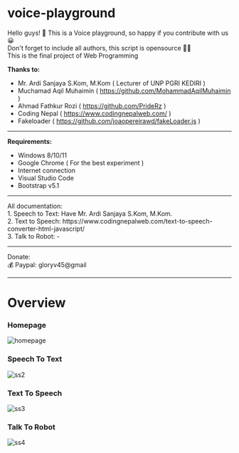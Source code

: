 # voice-playground
Hello guys! 👋
This is a Voice playground, so happy if you contribute with us 😀 <br>
Don't forget to include all authors, this script is opensource 👌🏽 <br>
This is the final project of Web Programming

<b>Thanks to: </b>
- Mr. Ardi Sanjaya S.Kom, M.Kom ( Lecturer of UNP PGRI KEDIRI )
- Muchamad Aqil Muhaimin ( https://github.com/MohammadAqilMuhaimin )
- Ahmad Fathkur Rozi ( https://github.com/PrideRz )
- Coding Nepal ( https://www.codingnepalweb.com/ )
- Fakeloader ( https://github.com/joaopereirawd/fakeLoader.js )

<hr>

<b>Requirements:</b>
- Windows 8/10/11
- Google Chrome ( For the best experiment )
- Internet connection
- Visual Studio Code
- Bootstrap v5.1

<hr>
All documentation: <br>
1. Speech to Text:  Have Mr. Ardi Sanjaya S.Kom, M.Kom. <br>
2. Text to Speech: https://www.codingnepalweb.com/text-to-speech-converter-html-javascript/ <br>
3. Talk to Robot: - <br>

<hr>
Donate: <br>
💰 Paypal: gloryv45@gmail
<hr>
<h1>Overview</h1>
<h3>Homepage</h3>

![homepage](https://user-images.githubusercontent.com/39859740/177284834-0eb39a36-9057-48f8-a40d-22e21f0b026d.jpg)

<h3>Speech To Text</h3>

![ss2](https://user-images.githubusercontent.com/39859740/177288323-06a94b3f-0fac-42a4-9c6f-7e2aeafd4867.jpg)

<h3>Text To Speech</h3>

![ss3](https://user-images.githubusercontent.com/39859740/177289663-240abc7b-102a-4203-9926-d3e1fe496cd5.jpg)

<h3>Talk To Robot</h3>

![ss4](https://user-images.githubusercontent.com/39859740/177287159-ec6755e8-8f2e-46b8-b6c5-f859b24ed70f.jpg)





